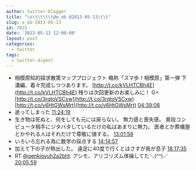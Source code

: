 ```yaml
---
author: twitter-blogger
title: "\n\t\t\t\t@o_ob @2013-05-13\t\t"
slug: o_ob-2013-05-13
id: 7025
date: '2013-05-13 12:00:00'
layout: post
categories:
  - twitter
tags:
  - twitter-digest
---
```


*   相模原知的探求散策マッププロジェクト 略称「スマ歩！相模原」第一弾 下溝編、着々完成しつつあります。 [http://t.co/kVLHTCBh4E](http://t.co/kVLHTCBh4E) 残りは次回更新のお楽しみに！ G+ [http://t.co/3rqtoVSCxw](http://t.co/3rqtoVSCxw) [http://t.co/v6HtGWsMrt](http://t.co/v6HtGWsMrt) [04:39:08](http://twitter.com/o_ob/statuses/333667676847218688)
*   逝ってしまった [11:24:19](http://twitter.com/o_ob/statuses/333769648036270080)
*   生き物は死ぬと、何をしても元には戻らない。 無力感と喪失感。 普段コンピュータ相手にジタバタしているだけの私はあまりに無力。 医者とか葬儀屋とかやれる人はそれだけで尊敬に値する。 [13:01:58](http://twitter.com/o_ob/statuses/333794221809082368)
*   いろいろ忘れる為に数学の採点する [14:14:57](http://twitter.com/o_ob/statuses/333812587869396992)
*   加えて下の子が熱出した。 遠足に40度で行くとはさすが我が息子 [18:17:35](http://twitter.com/o_ob/statuses/333873649868230657)
*   RT [@genkioyuh2a2bht](http://twitter.com/genkioyuh2a2bht): アシモ、アリゴリズム体操してた＼(^^)／ [20:05:59](http://twitter.com/o_ob/statuses/333900927360708610)